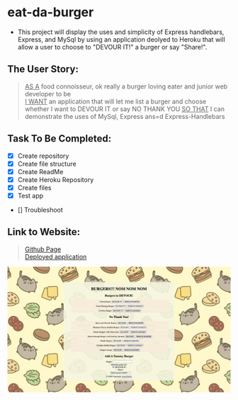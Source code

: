 # eat-da-burger

* This project will display the uses and simplicity of Express handlebars, Express, and MySql by using an application deolyed to Heroku that will allow a user to choose to "DEVOUR IT!" a burger or say "Share!".

## The User Story:
> <ins>AS A</ins> food connoisseur, ok really a burger loving eater and junior web developer to be  
> <ins>I WANT</ins> an application that will let me list a burger and choose  whether I want to DEVOUR IT or say NO THANK YOU 
> <ins>SO THAT</ins> I can demonstrate the uses of MySql, Express ans=d Express-Handlebars

## Task To Be Completed:
- [x] Create repository
- [x] Create file structure
- [x] Create ReadMe
- [x] Create Heroku Repository
- [x] Create files
- [x] Test app
- [] Troubleshoot


## Link to Website:
> [Github Page](https://github.com/AZonaGarcia/eat-da-burger) <br />
> [Deployed application](https://github.com/AZonaGarcia/eat-da-burger.git)<br />


![Eat Da Buger Screenshot](https://github.com/AZonaGarcia/eat-da-burger/blob/master/public/images/eat-da-burger-screenshot.png)

